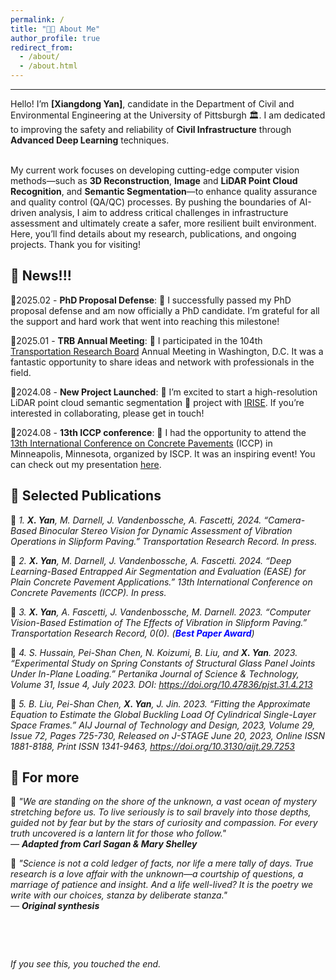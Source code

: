 ```yaml
---
permalink: /
title: "🧑‍💻 About Me"
author_profile: true
redirect_from: 
  - /about/
  - /about.html
---
```


------
Hello! I’m **[Xiangdong Yan]**, candidate in the Department of Civil and Environmental Engineering at the University of Pittsburgh 🏛. I am dedicated to improving the safety and reliability of **Civil Infrastructure** through **Advanced Deep Learning** techniques. <br><br>

My current work focuses on developing cutting-edge computer vision methods—such as **3D Reconstruction**, **Image** and **LiDAR Point Cloud Recognition**, and **Semantic Segmentation**—to enhance quality assurance and quality control (QA/QC) processes. By pushing the boundaries of AI-driven analysis, I aim to address critical challenges in infrastructure assessment and ultimately create a safer, more resilient built environment. Here, you’ll find details about my research, publications, and ongoing projects. Thank you for visiting!



📰 News!!!
------

🔹2025.02 - **PhD Proposal Defense**: 🌟 I successfully passed my PhD proposal defense and am now officially a PhD candidate. I’m grateful for all the support and hard work that went into reaching this milestone!

🔹2025.01 - **TRB Annual Meeting**: 🤝 I participated in the 104th [Transportation Research Board](https://trb-annual-meeting.nationalacademies.org/) Annual Meeting in Washington, D.C. It was a fantastic opportunity to share ideas and network with professionals in the field.

🔹2024.08 - **New Project Launched**: 🚀 I’m excited to start a high-resolution LiDAR point cloud semantic segmentation 📡 project with [IRISE](https://www.engineering.pitt.edu/subsites/consortiums/irise/research/active-projects/). If you’re interested in collaborating, please get in touch!

🔹2024.08 - **13th ICCP conference**: 🤝 I had the opportunity to attend the [13th International Conference on Concrete Pavements](https://13thiccp.concretepavements.org/) (ICCP) in Minneapolis, Minnesota, organized by ISCP. It was an inspiring event! You can check out my presentation [here](https://13thiccp.concretepavements.org/workshops/deep-learning-based-entrapped-air-segmentation-and-evaluation-ease-for-plain-concrete-pavement-applications/).



📑 Selected Publications
------
🔸 *1.	**X. Yan**, M. Darnell, J. Vandenbossche, A. Fascetti, 2024. “Camera-Based Binocular Stereo Vision for Dynamic Assessment of Vibration Operations in Slipform Paving.” Transportation Research Record. In press.*

🔸 *2.	**X. Yan**, M. Darnell, J. Vandenbossche, A. Fascetti. 2024. “Deep Learning-Based Entrapped Air Segmentation and Evaluation (EASE) for Plain Concrete Pavement Applications.” 13th International Conference on Concrete Pavements (ICCP). In press.*

🔸 *3.	**X. Yan**, A. Fascetti, J. Vandenbossche, M. Darnell. 2023. “Computer Vision-Based Estimation of The Effects of Vibration in Slipform Paving.” Transportation Research Record, 0(0). (<span style="color:blue">**Best Paper Award**</span>)*

🔸 *4.	S. Hussain, Pei-Shan Chen, N. Koizumi, B. Liu, and **X. Yan**. 2023. “Experimental Study on Spring Constants of Structural Glass Panel Joints Under In-Plane Loading.” Pertanika Journal of Science & Technology, Volume 31, Issue 4, July 2023. DOI: https://doi.org/10.47836/pjst.31.4.213*

🔸 *5.	B. Liu, Pei-Shan Chen, **X. Yan**, J. Jin. 2023. “Fitting the Approximate Equation to Estimate the Global Buckling Load Of Cylindrical Single-Layer Space Frames.” AIJ Journal of Technology and Design, 2023, Volume 29, Issue 72, Pages 725-730, Released on J-STAGE June 20, 2023, Online ISSN 1881-8188, Print ISSN 1341-9463, https://doi.org/10.3130/aijt.29.7253*



🌿 **For more**
------
🔹 *"We are standing on the shore of the unknown, a vast ocean of mystery stretching before us. To live seriously is to sail bravely into those depths, guided not by fear but by the stars of curiosity and compassion. For every truth uncovered is a lantern lit for those who follow."*  
*— **Adapted from Carl Sagan & Mary Shelley*** <br>


🔹 *"Science is not a cold ledger of facts, nor life a mere tally of days. True research is a love affair with the unknown—a courtship of questions, a marriage of patience and insight. And a life well-lived? It is the poetry we write with our choices, stanza by deliberate stanza."*  
*— **Original synthesis***

&nbsp;

&nbsp;

*If you see this, you touched the end.*

